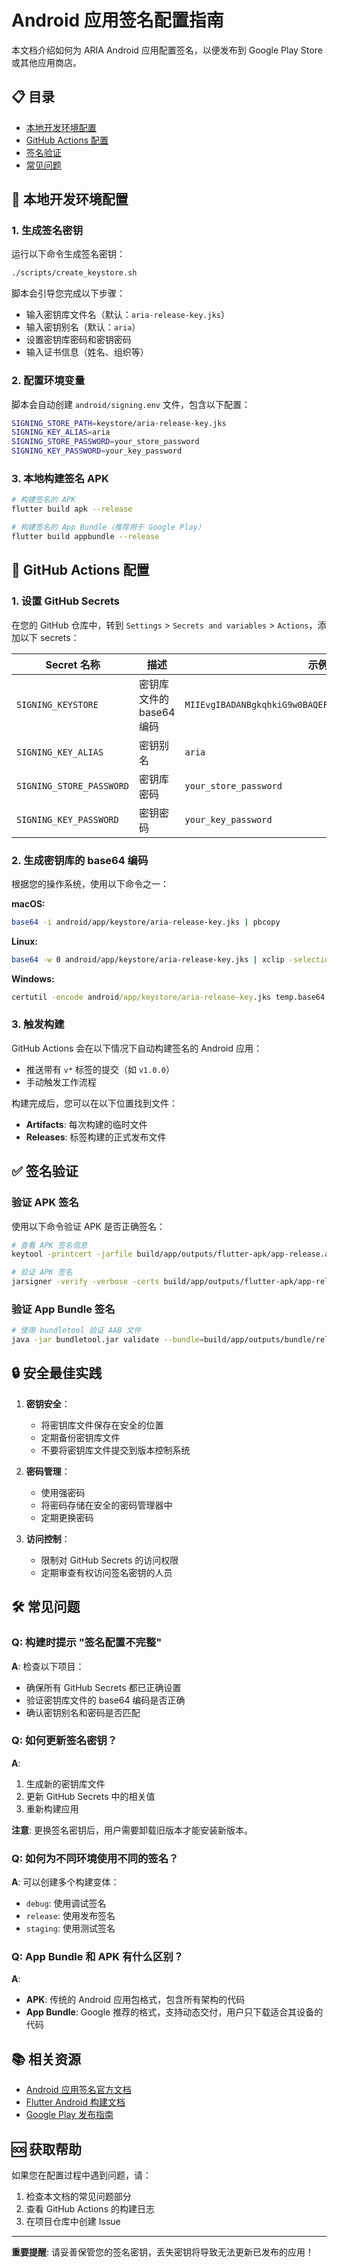 # Android 应用签名配置指南

本文档介绍如何为 ARIA Android 应用配置签名，以便发布到 Google Play Store 或其他应用商店。

## 📋 目录

- [本地开发环境配置](#本地开发环境配置)
- [GitHub Actions 配置](#github-actions-配置)
- [签名验证](#签名验证)
- [常见问题](#常见问题)

## 🔧 本地开发环境配置

### 1. 生成签名密钥

运行以下命令生成签名密钥：

```bash
./scripts/create_keystore.sh
```

脚本会引导您完成以下步骤：
- 输入密钥库文件名（默认：`aria-release-key.jks`）
- 输入密钥别名（默认：`aria`）
- 设置密钥库密码和密钥密码
- 输入证书信息（姓名、组织等）

### 2. 配置环境变量

脚本会自动创建 `android/signing.env` 文件，包含以下配置：

```bash
SIGNING_STORE_PATH=keystore/aria-release-key.jks
SIGNING_KEY_ALIAS=aria
SIGNING_STORE_PASSWORD=your_store_password
SIGNING_KEY_PASSWORD=your_key_password
```

### 3. 本地构建签名 APK

```bash
# 构建签名的 APK
flutter build apk --release

# 构建签名的 App Bundle（推荐用于 Google Play）
flutter build appbundle --release
```

## 🚀 GitHub Actions 配置

### 1. 设置 GitHub Secrets

在您的 GitHub 仓库中，转到 `Settings` > `Secrets and variables` > `Actions`，添加以下 secrets：

| Secret 名称 | 描述 | 示例值 |
|------------|------|--------|
| `SIGNING_KEYSTORE` | 密钥库文件的 base64 编码 | `MIIEvgIBADANBgkqhkiG9w0BAQEFAASCBKgwggSkAgEAAoIBAQC...` |
| `SIGNING_KEY_ALIAS` | 密钥别名 | `aria` |
| `SIGNING_STORE_PASSWORD` | 密钥库密码 | `your_store_password` |
| `SIGNING_KEY_PASSWORD` | 密钥密码 | `your_key_password` |

### 2. 生成密钥库的 base64 编码

根据您的操作系统，使用以下命令之一：

**macOS:**
```bash
base64 -i android/app/keystore/aria-release-key.jks | pbcopy
```

**Linux:**
```bash
base64 -w 0 android/app/keystore/aria-release-key.jks | xclip -selection clipboard
```

**Windows:**
```cmd
certutil -encode android/app/keystore/aria-release-key.jks temp.base64 && type temp.base64 | clip && del temp.base64
```

### 3. 触发构建

GitHub Actions 会在以下情况下自动构建签名的 Android 应用：

- 推送带有 `v*` 标签的提交（如 `v1.0.0`）
- 手动触发工作流程

构建完成后，您可以在以下位置找到文件：
- **Artifacts**: 每次构建的临时文件
- **Releases**: 标签构建的正式发布文件

## ✅ 签名验证

### 验证 APK 签名

使用以下命令验证 APK 是否正确签名：

```bash
# 查看 APK 签名信息
keytool -printcert -jarfile build/app/outputs/flutter-apk/app-release.apk

# 验证 APK 签名
jarsigner -verify -verbose -certs build/app/outputs/flutter-apk/app-release.apk
```

### 验证 App Bundle 签名

```bash
# 使用 bundletool 验证 AAB 文件
java -jar bundletool.jar validate --bundle=build/app/outputs/bundle/release/app-release.aab
```

## 🔒 安全最佳实践

1. **密钥安全**：
   - 将密钥库文件保存在安全的位置
   - 定期备份密钥库文件
   - 不要将密钥库文件提交到版本控制系统

2. **密码管理**：
   - 使用强密码
   - 将密码存储在安全的密码管理器中
   - 定期更换密码

3. **访问控制**：
   - 限制对 GitHub Secrets 的访问权限
   - 定期审查有权访问签名密钥的人员

## 🛠️ 常见问题

### Q: 构建时提示 "签名配置不完整"

**A**: 检查以下项目：
- 确保所有 GitHub Secrets 都已正确设置
- 验证密钥库文件的 base64 编码是否正确
- 确认密钥别名和密码是否匹配

### Q: 如何更新签名密钥？

**A**: 
1. 生成新的密钥库文件
2. 更新 GitHub Secrets 中的相关值
3. 重新构建应用

**注意**: 更换签名密钥后，用户需要卸载旧版本才能安装新版本。

### Q: 如何为不同环境使用不同的签名？

**A**: 可以创建多个构建变体：
- `debug`: 使用调试签名
- `release`: 使用发布签名
- `staging`: 使用测试签名

### Q: App Bundle 和 APK 有什么区别？

**A**: 
- **APK**: 传统的 Android 应用包格式，包含所有架构的代码
- **App Bundle**: Google 推荐的格式，支持动态交付，用户只下载适合其设备的代码

## 📚 相关资源

- [Android 应用签名官方文档](https://developer.android.com/studio/publish/app-signing)
- [Flutter Android 构建文档](https://docs.flutter.dev/deployment/android)
- [Google Play 发布指南](https://developer.android.com/distribute/googleplay)

## 🆘 获取帮助

如果您在配置过程中遇到问题，请：

1. 检查本文档的常见问题部分
2. 查看 GitHub Actions 的构建日志
3. 在项目仓库中创建 Issue

---

**重要提醒**: 请妥善保管您的签名密钥，丢失密钥将导致无法更新已发布的应用！ 